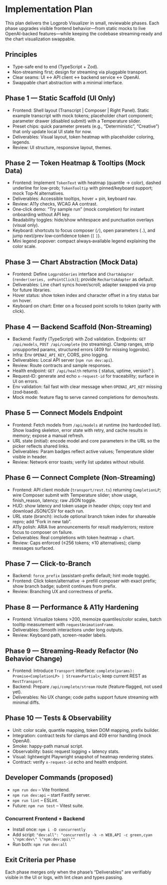 # Implementation Plan

This plan delivers the Logprob Visualizer in small, reviewable phases. Each phase upgrades visible frontend behavior—from static mocks to live OpenAI-backed features—while keeping the codebase streaming‑ready and the chart visualization swappable.

## Principles

- Type-safe end to end (TypeScript + Zod).
- Non‑streaming first; design for streaming via pluggable transport.
- Clear seams: UI ↔ API client ↔ backend service ↔ OpenAI.
- Swappable chart abstraction with a minimal interface.

## Phase 1 — Static Scaffold (UI Only)

- Frontend: Shell layout (Transcript | Composer | Right Panel). Static example transcript with mock tokens; placeholder chart component; parameter drawer (disabled submit) with a Temperature slider.
- Preset chips: quick parameter presets (e.g., “Deterministic”, “Creative”) that only update local UI state for now.
- Deliverables: Visual layout, token heatmap with placeholder coloring, legends.
- Review: UI structure, responsive layout, themes.

## Phase 2 — Token Heatmap & Tooltips (Mock Data)

- Frontend: Implement `TokenText` with heatmap (quantile → color), dashed underline for low-prob; `TokenTooltip` with pinned/keyboard support; mock Top‑N alternatives.
- Deliverables: Accessible tooltips, hover + pin, keyboard nav.
- Review: A11y checks, WCAG AA contrast.
- One‑click demo: “Try sample run” (mock completion) for instant onboarding without API key.
- Readability toggles: hide/show whitespace and punctuation overlays (visual only).
- Keyboard: shortcuts to focus composer (`/`), open parameters (`.`), and jump next/prev low‑confidence token (`[` `]`).
- Mini legend popover: compact always‑available legend explaining the color scale.

## Phase 3 — Chart Abstraction (Mock Data)

- Frontend: Define `LogprobSeries` interface and `ChartAdapter` (`render(series, onPointClick)`); provide `RechartsAdapter` as default.
- Deliverables: Line chart syncs hover/scroll; adapter swapped via prop for future libraries.
- Hover status: show token index and character offset in a tiny status bar on hover.
- Keyboard on chart: Enter on a focused point scrolls to token (parity with click).

## Phase 4 — Backend Scaffold (Non‑Streaming)

- Backend: Fastify (TypeScript) with Zod validation. Endpoints: `GET /api/models`, `POST /api/complete` (no streaming). Clamp ranges, strip unsupported params, structured errors (409 for missing logprobs).
- Infra: Env `OPENAI_API_KEY`, CORS, pino logging.
- Deliverables: Local API server (`npm run dev:api`).
- Review: Route contracts and sample responses.
- Health endpoint: `GET /api/health` returns { status, uptime, version? }.
- Request‑ID: generate and echo `x-request-id` for traceability; surface in UI on errors.
- Env validation: fail fast with clear message when `OPENAI_API_KEY` missing (zod‑based).
- Mock mode: feature flag to serve canned completions for demos/tests.

## Phase 5 — Connect Models Endpoint

- Frontend: Fetch models from `/api/models` at runtime (no hardcoded list). Show loading skeleton, error state with retry, and cache results in memory; expose a manual refresh.
- URL state (initial): encode model and core parameters in the URL so the picker reflects shared links.
- Deliverables: Param badges reflect active values; Temperature slider visible in header.
- Review: Network error toasts; verify list updates without rebuild.

## Phase 6 — Connect Complete (Non‑Streaming)

- Frontend: API client module (`transport/rest.ts`) returning `CompletionLP`; wire Composer submit with Temperature slider; show usage, finish_reason, latency; raw JSON toggle.
- HUD: show latency and token usage in header chips; copy text and download JSON/CSV for each run.
- URL state (branch): include optional branch token index for shareable repro; add “Fork in new tab”.
- A11y polish: ARIA live announcements for result ready/errors; restore focus to composer on failure.
- Deliverables: Real completions with token heatmap + chart.
- Review: Caps enforced (≤256 tokens; ≤10 alternatives); clamp messages surfaced.

## Phase 7 — Click‑to‑Branch

- Backend: `force_prefix` (assistant-prefix default; hint mode toggle).
- Frontend: Click token/alternative → prefill composer with exact prefix; show branch badge; submit continues from prefix.
- Review: Branching UX and correctness of prefix.

## Phase 8 — Performance & A11y Hardening

- Frontend: Virtualize tokens >200, memoize quantiles/color scales, batch tooltip measurement with `requestAnimationFrame`.
- Deliverables: Smooth interactions under long outputs.
- Review: Keyboard path, screen-reader labels.

## Phase 9 — Streaming‑Ready Refactor (No Behavior Change)

- Frontend: Introduce `Transport` interface: `complete(params): Promise<CompletionLP> | Stream<Partial>`; keep current REST as `RestTransport`.
- Backend: Prepare `/api/complete/stream` route (feature‑flagged, not used yet).
- Deliverables: No UX change; code paths support future streaming with minimal diffs.

## Phase 10 — Tests & Observability

- Unit: color scale, quantile mapping, token DOM mapping, prefix builder.
- Integration: contract tests for clamps and 409 error handling (mock OpenAI).
- Smoke: happy-path manual script.
- Observability: basic request logging + latency stats.
- Visual: lightweight Playwright snapshot of heatmap rendering states.
- Contract: verify `x-request-id` echo and health endpoint.

## Developer Commands (proposed)

- `npm run dev` – Vite frontend.
- `npm run dev:api` – start Fastify server.
- `npm run lint` – ESLint.
- Future: `npm run test` – Vitest suite.

### Concurrent Frontend + Backend

- Install once: `npm i -D concurrently`
- Add script: `"dev:all": "concurrently -k -n WEB,API -c green,cyan \"npm:dev\" \"npm:dev:api\""`
- Run both: `npm run dev:all`

## Exit Criteria per Phase

Each phase merges only when the phase’s “Deliverables” are verifiably visible in the UI or logs, with lint clean and types passing.
